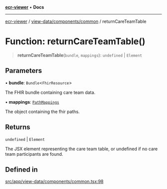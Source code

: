 [**ecr-viewer**](../../../../README.md) • **Docs**

***

[ecr-viewer](../../../../README.md) / [view-data/components/common](../README.md) / returnCareTeamTable

# Function: returnCareTeamTable()

> **returnCareTeamTable**(`bundle`, `mappings`): `undefined` \| `Element`

## Parameters

• **bundle**: `Bundle`\<`FhirResource`\>

The FHIR bundle containing care team data.

• **mappings**: [`PathMappings`](../../../../utils/interfaces/PathMappings.md)

The object containing the fhir paths.

## Returns

`undefined` \| `Element`

The JSX element representing the care team table, or undefined if no care team participants are found.

## Defined in

[src/app/view-data/components/common.tsx:98](https://github.com/CDCgov/phdi/blob/55d1a87d29da9da2522ba2a73bc122cba666b133/containers/ecr-viewer/src/app/view-data/components/common.tsx#L98)
